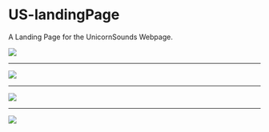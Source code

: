 # US-landingPage

A Landing Page for the UnicornSounds Webpage.

<img src ="/images/first.png">
<hr>
<img src ="/images/second.png">
<hr>
<img src ="/images/third.png">
<hr>
<img src = "/images/fourth.png">
